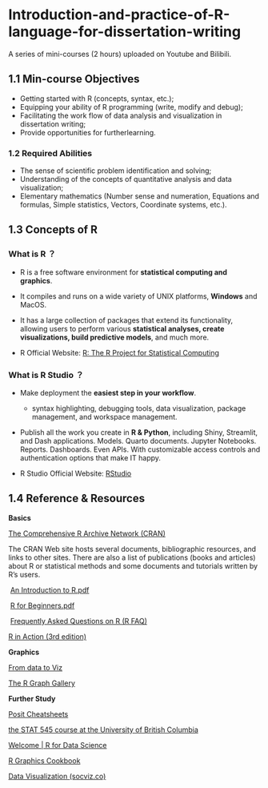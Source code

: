 # Introduction-and-practice-of-R-language-for-dissertation-writing
A series of mini-courses (2 hours) uploaded on Youtube and Bilibili.

## 1.1 Min-course Objectives

- Getting started with R (concepts, syntax, etc.);
- Equipping your ability of R programming (write, modify and debug);
- Facilitating the work flow of data analysis and visualization in dissertation writing;
- Provide opportunities for furtherlearning.

### 1.2 Required Abilities

- The sense of scientific problem identification and solving;
- Understanding of the concepts of quantitative analysis and data visualization;
- Elementary mathematics (Number sense and numeration, Equations and formulas, Simple statistics, Vectors, Coordinate systems, etc.).

## 1.3 Concepts of R

### What is R ？

- R is a free software environment for **statistical computing and graphics**.

- It compiles and runs on a wide variety of UNIX platforms, **Windows** and MacOS. 
-  It has a large collection of packages that extend its functionality, allowing users to perform various **statistical analyses, create visualizations, build predictive models**, and much more. 

- R Official Website: [R: The R Project for Statistical Computing ](https://www.r-project.org/)

### What is R Studio ？

- Make deployment the **easiest step in your workflow**.  
  - syntax highlighting, debugging tools, data visualization, package management, and workspace management.

- Publish all the work you create in **R & Python**, including Shiny, Streamlit, and Dash applications. Models. Quarto documents. Jupyter Notebooks. Reports. Dashboards. Even APIs. With customizable access controls and authentication options that make IT happy.
- R Studio Official Website: [RStudio](https://posit.co/products/open-source/rstudio/)

## 1.4 Reference & Resources

**Basics**

[The Comprehensive R Archive Network (CRAN)](https://cran.r-project.org/)

 The CRAN Web site hosts several documents, bibliographic resources, and links to other sites. There are also a list of publications (books and articles) about R or statistical methods and some documents and tutorials written by R’s users.

​	[An Introduction to R.pdf ](https://cran.r-project.org/doc/manuals/R-intro.pdf)

​	[R for Beginners.pdf ](https://cran.r-project.org/doc/contrib/Paradis-rdebuts_en.pdf)

​	[Frequently Asked Questions on R (R FAQ)](https://cran.r-project.org/doc/FAQ/R-FAQ.html)

[R in Action (3rd edition)](https://github.com/Rkabacoff/RiA3)

**Graphics**

[From data to Viz ](https://www.data-to-viz.com/)

[The R Graph Gallery ](https://r-graph-gallery.com/index.html)

**Further Study**

[Posit Cheatsheets](https://posit.co/resources/cheatsheets/)

[the STAT 545 course at the University of British Columbia](https://stat545.com/index.html)

[Welcome | R for Data Science](https://r4ds.had.co.nz/index.html)

[R Graphics Cookbook](http://www.cookbook-r.com/Graphs/)

[Data Visualization (socviz.co)](https://socviz.co/)
